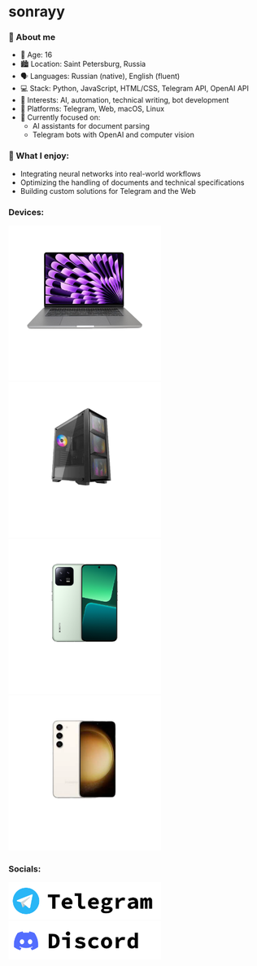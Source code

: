 # sonrayy
### 👤 About me
- 🧑 Age: 16  
- 🏙️ Location: Saint Petersburg, Russia  
- 🗣️ Languages: Russian (native), English (fluent)  
- 💻 Stack: Python, JavaScript, HTML/CSS, Telegram API, OpenAI API
- 🧠 Interests: AI, automation, technical writing, bot development  
- 📱 Platforms: Telegram, Web, macOS, Linux  
- 🎯 Currently focused on:  
  - AI assistants for document parsing  
  - Telegram bots with OpenAI and computer vision
### 🧠 What I enjoy:
- Integrating neural networks into real-world workflows  
- Optimizing the handling of documents and technical specifications  
- Building custom solutions for Telegram and the Web  
<h3>Devices:</h3>
<p>
  <img src="assets/macbook_airm3.svg" width="300" style="display:inline; margin-right:10px;" />
  <img src="assets/pc.svg" width="300" style="display:inline;" />
  <img src="assets/xiaomi_13.svg" width="300" style="display:inline; margin-right:10px;" />
  <img src="assets/samsung_galaxy_s23.svg" width="300" style="display:inline;" />
</p>
<h3>Socials:</h3>
<p>
<a href="https://t.me/sonrayy" target="_blank"><img src="assets/telegram.svg" width="300" style="display:inline; margin-right:10px;" /></a>
<a href="https://discordapp.com/users/572273541693833226" target="_blank"><img src="assets/discord.svg" width="300" style="display:inline; margin-right:10px;"/></a>
</p>